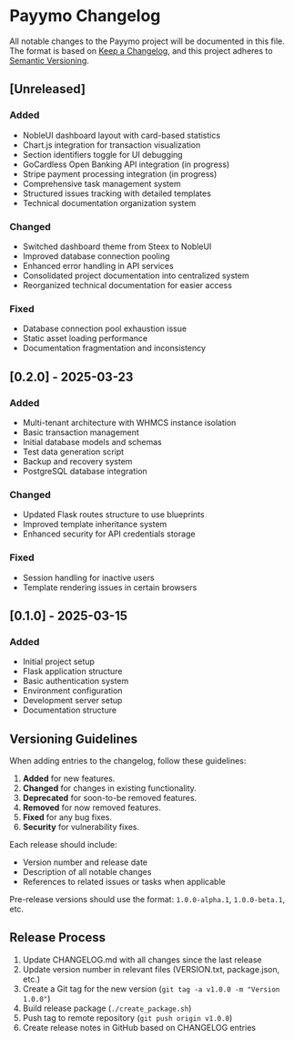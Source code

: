 # Payymo Changelog

All notable changes to the Payymo project will be documented in this file. The format is based on [Keep a Changelog](https://keepachangelog.com/en/1.0.0/),
and this project adheres to [Semantic Versioning](https://semver.org/spec/v2.0.0.html).

## [Unreleased]

### Added
- NobleUI dashboard layout with card-based statistics
- Chart.js integration for transaction visualization
- Section identifiers toggle for UI debugging
- GoCardless Open Banking API integration (in progress)
- Stripe payment processing integration (in progress)
- Comprehensive task management system
- Structured issues tracking with detailed templates
- Technical documentation organization system

### Changed
- Switched dashboard theme from Steex to NobleUI
- Improved database connection pooling
- Enhanced error handling in API services
- Consolidated project documentation into centralized system
- Reorganized technical documentation for easier access

### Fixed
- Database connection pool exhaustion issue
- Static asset loading performance
- Documentation fragmentation and inconsistency

## [0.2.0] - 2025-03-23

### Added
- Multi-tenant architecture with WHMCS instance isolation
- Basic transaction management
- Initial database models and schemas
- Test data generation script
- Backup and recovery system
- PostgreSQL database integration

### Changed
- Updated Flask routes structure to use blueprints
- Improved template inheritance system
- Enhanced security for API credentials storage

### Fixed
- Session handling for inactive users
- Template rendering issues in certain browsers

## [0.1.0] - 2025-03-15

### Added
- Initial project setup
- Flask application structure
- Basic authentication system
- Environment configuration
- Development server setup
- Documentation structure

## Versioning Guidelines

When adding entries to the changelog, follow these guidelines:

1. **Added** for new features.
2. **Changed** for changes in existing functionality.
3. **Deprecated** for soon-to-be removed features.
4. **Removed** for now removed features.
5. **Fixed** for any bug fixes.
6. **Security** for vulnerability fixes.

Each release should include:
- Version number and release date
- Description of all notable changes
- References to related issues or tasks when applicable

Pre-release versions should use the format: `1.0.0-alpha.1`, `1.0.0-beta.1`, etc.

## Release Process

1. Update CHANGELOG.md with all changes since the last release
2. Update version number in relevant files (VERSION.txt, package.json, etc.)
3. Create a Git tag for the new version (`git tag -a v1.0.0 -m "Version 1.0.0"`)
4. Build release package (`./create_package.sh`)
5. Push tag to remote repository (`git push origin v1.0.0`)
6. Create release notes in GitHub based on CHANGELOG entries